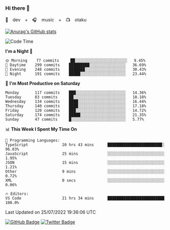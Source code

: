 ### Hi there 👋

🚀　dev　+　🎧　music　+　📺　otaku


[![Anurag's GitHub stats](https://github-readme-stats.vercel.app/api?username=koheitasaka&count_private=true&show_icons=true&theme=monokai)](https://github.com/koheitasaka/github-readme-stats)

<!--START_SECTION:waka-->
![Code Time](http://img.shields.io/badge/Code%20Time-0%20secs-blue)

**I'm a Night 🦉** 

```text
🌞 Morning    77 commits     ██░░░░░░░░░░░░░░░░░░░░░░░   9.45% 
🌆 Daytime    299 commits    █████████░░░░░░░░░░░░░░░░   36.69% 
🌃 Evening    248 commits    ███████░░░░░░░░░░░░░░░░░░   30.43% 
🌙 Night      191 commits    █████░░░░░░░░░░░░░░░░░░░░   23.44%

```
📅 **I'm Most Productive on Saturday** 

```text
Monday       117 commits    ███░░░░░░░░░░░░░░░░░░░░░░   14.36% 
Tuesday      83 commits     ██░░░░░░░░░░░░░░░░░░░░░░░   10.18% 
Wednesday    134 commits    ████░░░░░░░░░░░░░░░░░░░░░   16.44% 
Thursday     140 commits    ████░░░░░░░░░░░░░░░░░░░░░   17.18% 
Friday       120 commits    ███░░░░░░░░░░░░░░░░░░░░░░   14.72% 
Saturday     174 commits    █████░░░░░░░░░░░░░░░░░░░░   21.35% 
Sunday       47 commits     █░░░░░░░░░░░░░░░░░░░░░░░░   5.77%

```


📊 **This Week I Spent My Time On** 

```text
💬 Programming Languages: 
TypeScript               20 hrs 43 mins      ████████████████████████░   96.03% 
JavaScript               25 mins             ░░░░░░░░░░░░░░░░░░░░░░░░░   1.95% 
JSON                     15 mins             ░░░░░░░░░░░░░░░░░░░░░░░░░   1.21% 
Other                    9 mins              ░░░░░░░░░░░░░░░░░░░░░░░░░   0.72% 
XML                      0 secs              ░░░░░░░░░░░░░░░░░░░░░░░░░   0.06%

🔥 Editors: 
VS Code                  21 hrs 34 mins      █████████████████████████   100.0%

```


 Last Updated on 25/07/2022 19:36:06 UTC
<!--END_SECTION:waka-->

[![GitHub Badge](https://img.shields.io/badge/GitHub-100000?style=for-the-badge&logo=github&logoColor=white)](https://github.com/koheitasaka)
[![Twitter Badge](https://img.shields.io/badge/Twitter-1DA1F2?style=for-the-badge&logo=twitter&logoColor=white)](https://twitter.com/sleep_asleep_)
